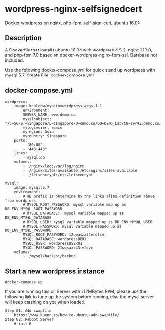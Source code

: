 # wordpress-nginx-selfsignedcert
Docker wordpress on nginx, php-fpm, self-sign-cert, ubuntu 16.04

## Description
A Dockerfile that installs ubuntu 16.04 with wordpress 4.5.2, nginx 1.10.0, and php-fpm 7.0 based on
docker-wordpress-nginx-fpm-ssl. Database not included.

Use the following docker-compose.yml for quick stand up wordpress with mysql 5.7.
Create File: docker-compose.yml

## docker-compose.yml

    wordpress:
        image: knnleow/mynginxwordpress_args:1.1
            environment:
            SERVER_NAME: www.demo.co
            mysslsubject: "/C=SG/ST=Singapore/L=Singapore/O=demo.co/OU=DEMO_Lab/CN=svr01.demo.co/emailAddress=admin@demo.co"
            myloginuser: admin
            myregion: Asia
            mycountry: Singapore
        ports:
            - "80:80"
            - "443:443"
        links:
            - mysql:db
        volumes:
            - ./nginx/log:/var/log/nginx
            - ./nginx/sites-available:/etc/nginx/sites-available
            - ./letsencrypt:/etc/letsencrypt

    mysql:
        image: mysql:5.7
        environment:
            # DB prefix is determine by the links alias definition above from wordpress
            # MYSQL_ROOT_PASSWORD: mysql variable map up as DB_ENV_MYSQL_ROOT_PASSWORD
            # MYSQL_DATABASE:  mysql variable mapped up as DB_ENV_MYSQL_DATABASE
            # MYSQL_USER: mysql variable mapped up as DB_ENV_MYSQL_USER 
            # MYSQL_PASSWORD: mysql variable mapped up as DB_ENV_MYSQL_PASSWORD
            MYSQL_ROOT_PASSWORD: 12qwaszx34erdfcv
            MYSQL_DATABASE: wordpressDB01
            MYSQL_USER: wordpressUSER01
            MYSQL_PASSWORD: 21wqsaxz43refdvc
        volumes:
            - ./mysql/backup:/backup
            
## Start a new wordpress instance

    docker-compose up

If you are running this on Server with 512MBytes RAM, please use the following link to tune up the system before running, else the mysql server will keep crashing on you when loaded.

    Step 01: Add swapfile
        https://www.kuenn.co/how-to-ubuntu-add-swapfile/
    Step 02: Reboot Server
        # init 6
